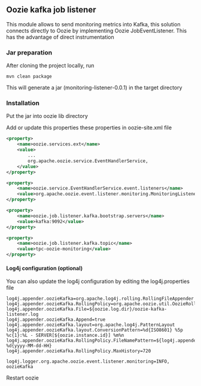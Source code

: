## Oozie kafka job listener

This module allows to send monitoring metrics into Kafka, this solution connects directly to Oozie by implementing Oozie JobEventListener. This has the advantage of direct instrumentation

### Jar preparation

After cloning the project locally, run

```
mvn clean package
```
This will generate a jar (monitoring-listener-0.0.1) in the target directory

### Installation

Put the jar into oozie lib directory

Add or update this properties these properties in oozie-site.xml file

```xml
<property>
    <name>oozie.services.ext</name>
    <value>
        ...
        org.apache.oozie.service.EventHandlerService,
    </value>
</property>

<property>
    <name>oozie.service.EventHandlerService.event.listeners</name>
    <value>org.apache.oozie.event.listener.monitoring.MonitoringListener</value>
</property>

<property>
    <name>oozie.job.listener.kafka.bootstrap.servers</name>
    <value>kafka:9092</value>
</property>

<property>
    <name>oozie.job.listener.kafka.topic</name>
    <value>tpc-oozie-monitoring</value>
</property>

```

#### Log4j configuration (optional)
You can also update the log4j configuration by editing the log4j.properties file

```
log4j.appender.oozieKafka=org.apache.log4j.rolling.RollingFileAppender
log4j.appender.oozieKafka.RollingPolicy=org.apache.oozie.util.OozieRollingPolicy
log4j.appender.oozieKafka.File=${oozie.log.dir}/oozie-kafka-listener.log
log4j.appender.oozieKafka.Append=true
log4j.appender.oozieKafka.layout=org.apache.log4j.PatternLayout
log4j.appender.oozieKafka.layout.ConversionPattern=%d{ISO8601} %5p %c{1}:%L - SERVER[${oozie.instance.id}] %m%n
log4j.appender.oozieKafka.RollingPolicy.FileNamePattern=${log4j.appender.oozieKafka.File}-%d{yyyy-MM-dd-HH}
log4j.appender.oozieKafka.RollingPolicy.MaxHistory=720

log4j.logger.org.apache.oozie.event.listener.monitoring=INFO, oozieKafka
```

Restart oozie
